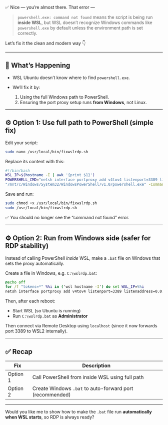 ✅ Nice — you’re almost there.
That error —

> `powershell.exe: command not found`
> means the script is being run **inside WSL**, but WSL doesn’t recognize Windows commands like `powershell.exe` by default unless the environment path is set correctly.

Let’s fix it the clean and modern way 👇

---

## 🧠 What’s Happening

* WSL Ubuntu doesn’t know where to find `powershell.exe`.
* We’ll fix it by:

  1. Using the full Windows path to PowerShell.
  2. Ensuring the port proxy setup runs **from Windows**, not Linux.

---

## ⚙️ Option 1: Use full path to PowerShell (simple fix)

Edit your script:

```bash
sudo nano /usr/local/bin/fixwslrdp.sh
```

Replace its content with this:

```bash
#!/bin/bash
WSL_IP=$(hostname -I | awk '{print $1}')
POWERSHELL_CMD="netsh interface portproxy add v4tov4 listenport=3389 listenaddress=0.0.0.0 connectport=3389 connectaddress=$WSL_IP"
"/mnt/c/Windows/System32/WindowsPowerShell/v1.0/powershell.exe" -Command "$POWERSHELL_CMD"
```

Save and run:

```bash
sudo chmod +x /usr/local/bin/fixwslrdp.sh
sudo /usr/local/bin/fixwslrdp.sh
```

✅ You should no longer see the “command not found” error.

---

## ⚙️ Option 2: Run from Windows side (safer for RDP stability)

Instead of calling PowerShell *inside* WSL, make a `.bat` file on Windows that sets the proxy automatically.

Create a file in Windows, e.g. `C:\wslrdp.bat`:

```bat
@echo off
for /f "tokens=*" %%i in ('wsl hostname -I') do set WSL_IP=%%i
netsh interface portproxy add v4tov4 listenport=3389 listenaddress=0.0.0.0 connectport=3389 connectaddress=%WSL_IP%
```

Then, after each reboot:

* Start WSL (so Ubuntu is running)
* Run `C:\wslrdp.bat` as **Administrator**

Then connect via Remote Desktop using `localhost` (since it now forwards port 3389 to WSL2 internally).

---

## ✅ Recap

| Fix      | Description                                              |
| -------- | -------------------------------------------------------- |
| Option 1 | Call PowerShell from inside WSL using full path          |
| Option 2 | Create Windows `.bat` to auto-forward port (recommended) |

---

Would you like me to show how to make the `.bat` file run **automatically when WSL starts**, so RDP is always ready?
